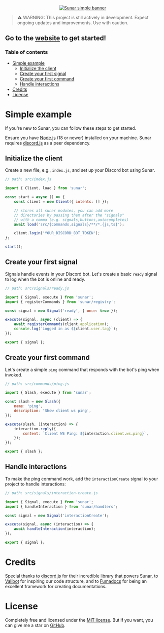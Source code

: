 <div align="center">
	<br />
	<p>
		<a href="https://sunar.js.org"><img src="https://sunar.js.org/simple-banner.png" alt="Sunar simple banner" /></a>
	</p>
</div>

> ⚠️ WARNING: This project is still actively in development. Expect ongoing updates and improvements. Use with caution.

## **Go to the [website](https://sunar.js.org) to get started!**


### Table of contents
- [Simple example](#simple-example)
	- [Initialize the client](#initialize-the-client)
	- [Create your first signal](#create-your-first-signal)
	- [Create your first command](#create-your-first-command)
	- [Handle interactions](#handle-interactions)
- [Credits](#credits)
- [License](#license)


# Simple example

If you're new to Sunar, you can follow these steps to get started.

Ensure you have [Node.js](https://nodejs.org) (18 or newer) installed on your machine. Sunar requires [discord.js](https://npmjs.com/package/discord.js) as a peer dependency.

## Initialize the client

Create a new file, e.g., `index.js`, and set up your Discord bot using Sunar.

```js
// path: src/index.js

import { Client, load } from 'sunar';

const start = async () => {
    const client = new Client({ intents: [] });

    // stores all sunar modules, you can add more
    // directories by passing them after the "signals"
    // with a comma (e.g. signals,buttons,autocompletes)
    await load('src/{commands,signals}/**/*.{js,ts}');

    client.login('YOUR_DISCORD_BOT_TOKEN');
};

start();
```

## Create your first signal

Signals handle events in your Discord bot. Let's create a basic `ready` signal to log when the bot is online and ready.

```js
// path: src/signals/ready.js

import { Signal, execute } from 'sunar';
import { registerCommands } from 'sunar/registry';

const signal = new Signal('ready', { once: true });

execute(signal, async (client) => {
    await registerCommands(client.application);
    console.log(`Logged in as ${client.user.tag}`);
});

export { signal };
```

## Create your first command

Let's create a simple `ping` command that responds with the bot's ping when invoked.

```js
// path: src/commands/ping.js

import { Slash, execute } from 'sunar';

const slash = new Slash({
    name: 'ping',
    description: 'Show client ws ping',
});

execute(slash, (interaction) => {
    interaction.reply({
        content: `Client WS Ping: ${interaction.client.ws.ping}`,
    });
});

export { slash };
```

## Handle interactions

To make the ping command work, add the `interactionCreate` signal to your project to handle interactions:

```js
// path: src/signals/interaction-create.js

import { Signal, execute } from 'sunar';
import { handleInteraction } from 'sunar/handlers';

const signal = new Signal('interactionCreate');

execute(signal, async (interaction) => {
    await handleInteraction(interaction);
});

export { signal };
```

# Credits
Special thanks to [discord.js](https://discord.js.org) for their incredible library that powers Sunar, to [Valibot](https://github.com/fabian-hiller/valibot) for inspiring our code structure, and to [Fumadocs](https://fumadocs.vercel.app/) for being an excellent framework for creating documentations.

# License
Completely free and licensed under the [MIT license](https://github.com/sunarjs/sunar/blob/main/README.md). But if you want, you can give me a star on [GitHub](https://github.com/sunarjs/sunar).